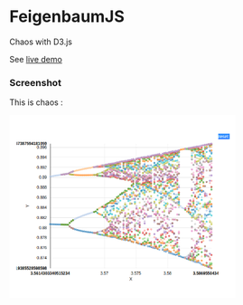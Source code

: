 FeigenbaumJS
============

Chaos with D3.js

See [live demo](http://piercus.github.io/FeigenbaumJS/)

### Screenshot

This is chaos :

<img src="https://raw.githubusercontent.com/piercus/FeigenbaumJS/master/images/screenshot.png"  width="400px"/>
